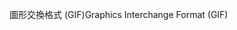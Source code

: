 <span data-ttu-id="ddf4c-101">圖形交換格式 (GIF)</span><span class="sxs-lookup"><span data-stu-id="ddf4c-101">Graphics Interchange Format (GIF)</span></span>